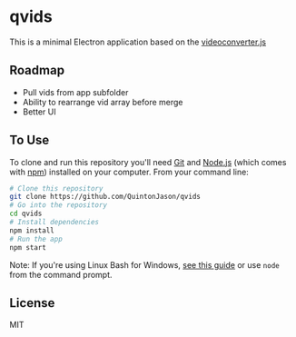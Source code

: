 # qvids

This is a minimal Electron application based on the [videoconverter.js](https://bgrins.github.io/videoconverter.js/)

## Roadmap

- Pull vids from app subfolder
- Ability to rearrange vid array before merge
- Better UI

## To Use

To clone and run this repository you'll need [Git](https://git-scm.com) and [Node.js](https://nodejs.org/en/download/) (which comes with [npm](http://npmjs.com)) installed on your computer. From your command line:

```bash
# Clone this repository
git clone https://github.com/QuintonJason/qvids
# Go into the repository
cd qvids
# Install dependencies
npm install
# Run the app
npm start
```

Note: If you're using Linux Bash for Windows, [see this guide](https://www.howtogeek.com/261575/how-to-run-graphical-linux-desktop-applications-from-windows-10s-bash-shell/) or use `node` from the command prompt.

## License

MIT
